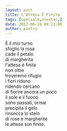 ```yaml
---
layout: post
title: L'Attesa È Finita
tags: [speciale,onestar,]
date: 2017-08-18 08:21:00
author: pietro
---
```

È il mio turno<br/>sfoglio la rosa<br/>cade il petalo<br/>di margherita<br/>l'attesa è finita<br/>non oltre<br/>troveremo rifugio<br/>i fiori ridono<br/>ridendo cercano<br/>di fiorire ancora un poco<br/>il sole e il fuoco<br/>sono passati, ormai<br/>precipita il gelo<br/>rinsecca lo stelo<br/>di rose e margherite<br/>le attese son finite.
